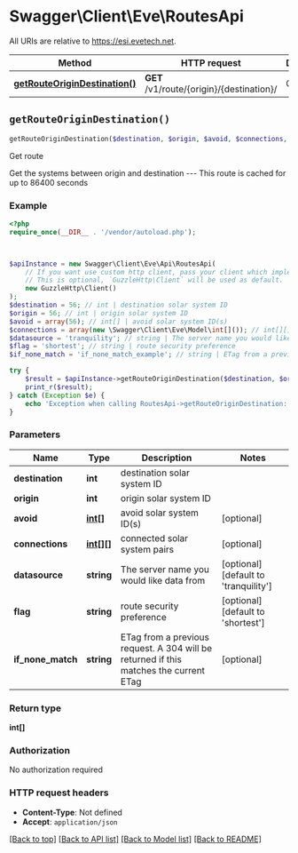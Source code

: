 # Swagger\Client\Eve\RoutesApi

All URIs are relative to https://esi.evetech.net.

Method | HTTP request | Description
------------- | ------------- | -------------
[**getRouteOriginDestination()**](RoutesApi.md#getRouteOriginDestination) | **GET** /v1/route/{origin}/{destination}/ | Get route


## `getRouteOriginDestination()`

```php
getRouteOriginDestination($destination, $origin, $avoid, $connections, $datasource, $flag, $if_none_match): int[]
```

Get route

Get the systems between origin and destination  ---  This route is cached for up to 86400 seconds

### Example

```php
<?php
require_once(__DIR__ . '/vendor/autoload.php');



$apiInstance = new Swagger\Client\Eve\Api\RoutesApi(
    // If you want use custom http client, pass your client which implements `GuzzleHttp\ClientInterface`.
    // This is optional, `GuzzleHttp\Client` will be used as default.
    new GuzzleHttp\Client()
);
$destination = 56; // int | destination solar system ID
$origin = 56; // int | origin solar system ID
$avoid = array(56); // int[] | avoid solar system ID(s)
$connections = array(new \Swagger\Client\Eve\Model\int[]()); // int[][] | connected solar system pairs
$datasource = 'tranquility'; // string | The server name you would like data from
$flag = 'shortest'; // string | route security preference
$if_none_match = 'if_none_match_example'; // string | ETag from a previous request. A 304 will be returned if this matches the current ETag

try {
    $result = $apiInstance->getRouteOriginDestination($destination, $origin, $avoid, $connections, $datasource, $flag, $if_none_match);
    print_r($result);
} catch (Exception $e) {
    echo 'Exception when calling RoutesApi->getRouteOriginDestination: ', $e->getMessage(), PHP_EOL;
}
```

### Parameters

Name | Type | Description  | Notes
------------- | ------------- | ------------- | -------------
 **destination** | **int**| destination solar system ID |
 **origin** | **int**| origin solar system ID |
 **avoid** | [**int[]**](../Model/int.md)| avoid solar system ID(s) | [optional]
 **connections** | [**int[][]**](../Model/int[].md)| connected solar system pairs | [optional]
 **datasource** | **string**| The server name you would like data from | [optional] [default to &#39;tranquility&#39;]
 **flag** | **string**| route security preference | [optional] [default to &#39;shortest&#39;]
 **if_none_match** | **string**| ETag from a previous request. A 304 will be returned if this matches the current ETag | [optional]

### Return type

**int[]**

### Authorization

No authorization required

### HTTP request headers

- **Content-Type**: Not defined
- **Accept**: `application/json`

[[Back to top]](#) [[Back to API list]](../../README.md#endpoints)
[[Back to Model list]](../../README.md#models)
[[Back to README]](../../README.md)
